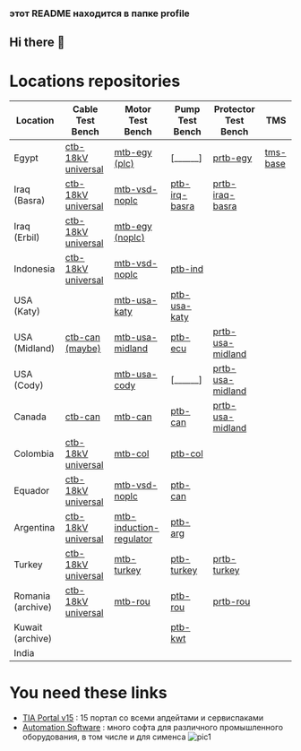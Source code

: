 ### этот README находится в папке profile

## Hi there 👋

# Locations repositories
| Location | Cable Test Bench | Motor Test Bench | Pump Test Bench | Protector Test Bench | TMS |
|----------|------------------|------------------|-----------------|----------------------|-----|
| Egypt    | [ctb-18kV universal](https://github.com/novomet-nls/ctb-18kV.git) | [mtb-egy (plc)](https://github.com/novomet-nls/mtb-egy.git) | [______] | [prtb-egy](https://github.com/novomet-nls/prtb-egy.git) | [tms-base](https://github.com/novomet-nls/tms-base.git) |
| Iraq (Basra) | [ctb-18kV universal](https://github.com/novomet-nls/ctb-18kV.git) | [mtb-vsd-noplc](https://github.com/novomet-nls/mtb-vsd-noplc.git) | [ptb-irq-basra](https://github.com/novomet-nls/ptb-irq-basra.git) | [prtb-iraq-basra](https://github.com/novomet-nls/prtb-irq.git) | 
| Iraq (Erbil) | [ctb-18kV universal](https://github.com/novomet-nls/ctb-18kV.git) | [mtb-egy (noplc)](https://github.com/novomet-nls/mtb-egy-noplc.git) | 
| Indonesia | [ctb-18kV universal](https://github.com/novomet-nls/ctb-18kV.git) | [mtb-vsd-noplc](https://github.com/novomet-nls/mtb-vsd-noplc.git) | [ptb-ind](https://github.com/novomet-nls/ptb-ind.git) | 
| USA (Katy) |  | [mtb-usa-katy](https://github.com/novomet-nls/mtb-usa-huston.git) | [ptb-usa-katy](https://github.com/novomet-nls/ptb-usa-katy.git) |
| USA (Midland) | [ctb-can (maybe)](https://github.com/novomet-nls/ctb-can.git) | [mtb-usa-midland](https://github.com/novomet-nls/mtb-usa-midland.git) | [ptb-ecu](https://github.com/novomet-nls/ptb-ind.git) | [prtb-usa-midland](https://github.com/novomet-nls/prtb-usa-midland.git) |
| USA (Cody) | | [mtb-usa-cody](https://github.com/novomet-nls/mtb-usa-cody.git) | [______] | [prtb-usa-midland](https://github.com/novomet-nls/prtb-usa-midland.git) |
| Canada | [ctb-can](https://github.com/novomet-nls/ctb-can.git) | [mtb-can](https://github.com/novomet-nls/mtb-can.git) | [ptb-can](https://github.com/novomet-nls/ptb-can.git) | [prtb-usa-midland](https://github.com/novomet-nls/prtb-usa-midland.git) |
| Colombia | [ctb-18kV universal](https://github.com/novomet-nls/ctb-18kV.git) | [mtb-col](https://github.com/novomet-nls/mtb-col.git) | [ptb-col](https://github.com/novomet-nls/ptb-col.git) | 
| Equador | [ctb-18kV universal](https://github.com/novomet-nls/ctb-18kV.git) | [mtb-vsd-noplc](https://github.com/novomet-nls/mtb-vsd-noplc.git) | [ptb-can](https://github.com/novomet-nls/ptb-can.git)
| Argentina | [ctb-18kV universal](https://github.com/novomet-nls/ctb-18kV.git) | [mtb-induction-regulator](https://github.com/novomet-nls/mtb-induction-regulator.git) | [ptb-arg](https://github.com/novomet-nls/ptb-arg.git) | 
| Turkey | [ctb-18kV universal](https://github.com/novomet-nls/ctb-18kV.git) | [mtb-turkey](https://github.com/novomet-nls/mtb-turkey.git) | [ptb-turkey](https://github.com/novomet-nls/ptb-turkey.git) | [prtb-turkey](https://github.com/novomet-nls/prtb-turkey.git) | 
| Romania (archive) | [ctb-18kV universal](https://github.com/novomet-nls/ctb-18kV.git) | [mtb-rou](https://github.com/novomet-nls/mtb-rou.git) | [ptb-rou](https://github.com/novomet-nls/ptb-rou.git) | [prtb-rou](https://github.com/novomet-nls/prtb-rou.git) |
| Kuwait (archive) | | | [ptb-kwt](https://github.com/novomet-nls/ptb-kwt.git)
| India | 

# You need these links
- [TIA Portal v15](https://disk.yandex.ru/d/qA3JuMSnuSSXNA/TIA%20Portal/TIA%20Portal%20v15) : 15 портал со всеми апдейтами и сервиспаками
- [Automation Software](https://drive.google.com/drive/folders/1PLEDJPsmEEswPTEr3dosW3NYlFa0g2Z5) : много софта для различного промышленного оборудования, в том числе и для сименса ![pic1](https://github.com/novomet-nls/.github/assets/25728670/85b8ba8e-b29b-42de-a115-9e4d4e630518)

<!--

**Here are some ideas to get you started:**

🙋‍♀️ A short introduction - what is your organization all about?
🌈 Contribution guidelines - how can the community get involved?
👩‍💻 Useful resources - where can the community find your docs? Is there anything else the community should know?
🍿 Fun facts - what does your team eat for breakfast?
🧙 Remember, you can do mighty things with the power of [Markdown](https://docs.github.com/github/writing-on-github/getting-started-with-writing-and-formatting-on-github/basic-writing-and-formatting-syntax)
-->
